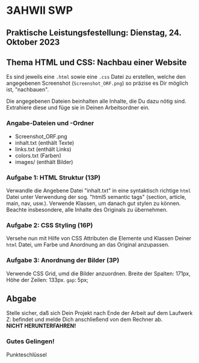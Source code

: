 # 3AHWII SWP

## Praktische Leistungsfestellung: Dienstag, 24. Oktober 2023

## Thema HTML und CSS: Nachbau einer Website

Es sind jeweils eine `.html` sowie eine `.css` Datei zu erstellen, welche den
angegebenen Screenshot (`Screenshot_ORF.png`) so präzise es Dir möglich ist,
"nachbauen".

Die angegebenen Dateien beinhalten alle Inhalte, die Du dazu nötig sind.
Extrahiere diese und füge sie in Deinen Arbeitsordner ein.

### Angabe-Dateien und -Ordner

-   Screenshot_ORF.png
-   inhalt.txt (enthält Texte)
-   links.txt (enthält Links)
-   colors.txt (Farben)
-   images/ (enthält Bilder)

### Aufgabe 1: HTML Struktur (13P)

Verwandle die Angebene Datei "inhalt.txt" in eine syntaktisch richtige `html`
Datei unter Verwendung der sog. "html5 semantic tags" (section, article, main,
nav, usw.). Verwende Klassen, um danach gut stylen zu können. Beachte
insbesondere, alle Inhalte des Originals zu übernehmen.

### Aufgabe 2: CSS Styling (16P)

Versehe nun mit Hilfe von CSS Attributen die Elemente und Klassen Deiner `html`
Datei, um Farbe und Anordnung an das Original anzupassen.

### Aufgabe 3: Anordnung der Bilder (3P)

Verwende CSS Grid, umd die Bilder anzuordnen. Breite der Spalten: 171px, Höhe
der Zeilen: 133px. `gap`: 5px;

## Abgabe

Stelle sicher, daß sich Dein Projekt nach Ende der Arbeit auf dem Laufwerk Z:
befindet und melde Dich anschließend von dem Rechner ab.  
**NICHT HERUNTERFAHREN!**

### Gutes Gelingen!

Punkteschlüssel
